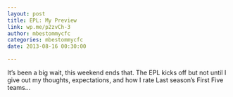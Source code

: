 ```yaml
---
layout: post
title: EPL: My Preview 
link: wp.me/p2zvCh-3
author: mbestommycfc
categories: mbestommycfc
date: 2013-08-16 00:30:00

---
```


It’s been a big wait, this weekend ends that. The EPL kicks off but not until I give out my thoughts, expectations, and how I rate Last season’s First Five teams...
